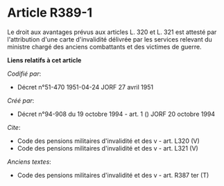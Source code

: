 # Article R389-1

Le droit aux avantages prévus aux articles L. 320 et L. 321 est attesté par l'attribution d'une carte d'invalidité délivrée
par les services relevant du ministre chargé des anciens combattants et des victimes de guerre.

**Liens relatifs à cet article**

_Codifié par_:

  - Décret n°51-470 1951-04-24 JORF 27 avril 1951

_Créé par_:

  - Décret n°94-908 du 19 octobre 1994 - art. 1 () JORF 20 octobre 1994

_Cite_:

  - Code des pensions militaires d'invalidité et des v - art. L320 (V)
  - Code des pensions militaires d'invalidité et des v - art. L321 (V)

_Anciens textes_:

  - Code des pensions militaires d'invalidité et des v - art. R387 ter (T)
